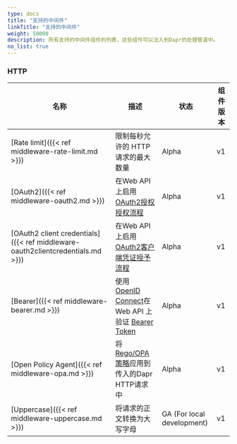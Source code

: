 ```yaml
---
type: docs
title: "支持的中间件"
linkTitle: "支持的中间件"
weight: 50000
description: 所有支持的中间件组件的列表，这些组件可以注入到Dapr的处理管道中。
no_list: true
---
```


### HTTP

| 名称                                                                             | 描述                                                                                                                | 状态                         | 组件版本 |
| ------------------------------------------------------------------------------ | ----------------------------------------------------------------------------------------------------------------- | -------------------------- | ---- |
| [Rate limit]({{< ref middleware-rate-limit.md >}})                             | 限制每秒允许的 HTTP 请求的最大数量                                                                                              | Alpha                      | v1   |
| [OAuth2]({{< ref middleware-oauth2.md >}})                                     | 在Web API上启用[OAuth2授权授权流程](https://tools.ietf.org/html/rfc6749#section-4.1)                                        | Alpha                      | v1   |
| [OAuth2 client credentials]({{< ref middleware-oauth2clientcredentials.md >}}) | 在Web API上启用[OAuth2客户端凭证授予流程](https://tools.ietf.org/html/rfc6749#section-4.4)                                     | Alpha                      | v1   |
| [Bearer]({{< ref middleware-bearer.md >}})                                     | 使用 [OpenID Connect](https://tools.ietf.org/html/rfc6750)在 Web API 上验证 [Bearer Token](https://openid.net/connect/) | Alpha                      | v1   |
| [Open Policy Agent]({{< ref middleware-opa.md >}})                             | 将[Rego/OPA策略](https://www.openpolicyagent.org/)应用到传入的Dapr HTTP请求中                                                 | Alpha                      | v1   |
| [Uppercase]({{< ref middleware-uppercase.md >}})                               | 将请求的正文转换为大写字母                                                                                                     | GA (For local development) | v1   |
